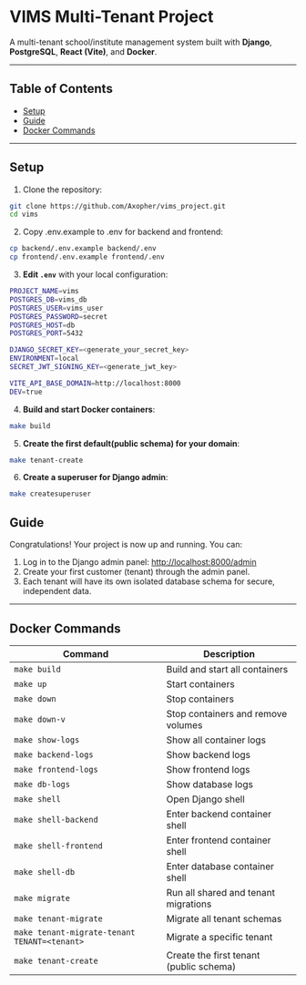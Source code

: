 # VIMS Multi-Tenant Project

A multi-tenant school/institute management system built with **Django**, **PostgreSQL**, **React (Vite)**, and **Docker**.

---

## Table of Contents

- [Setup](#setup)
- [Guide](#guide)
- [Docker Commands](#docker-commands)

---

## Setup

1. Clone the repository:

```bash
git clone https://github.com/Axopher/vims_project.git
cd vims
```

2. Copy .env.example to .env for backend and frontend:

```bash
cp backend/.env.example backend/.env
cp frontend/.env.example frontend/.env
```

3. **Edit `.env`** with your local configuration:

```bash
PROJECT_NAME=vims
POSTGRES_DB=vims_db
POSTGRES_USER=vims_user
POSTGRES_PASSWORD=secret
POSTGRES_HOST=db
POSTGRES_PORT=5432

DJANGO_SECRET_KEY=<generate_your_secret_key>
ENVIRONMENT=local
SECRET_JWT_SIGNING_KEY=<generate_jwt_key>

VITE_API_BASE_DOMAIN=http://localhost:8000
DEV=true
```

4. **Build and start Docker containers**:

```bash
make build
```

5. **Create the first default(public schema) for your domain**:

```bash
make tenant-create
```

6. **Create a superuser for Django admin**:

```bash
make createsuperuser
```

## Guide

Congratulations! Your project is now up and running. You can:

1. Log in to the Django admin panel: [http://localhost:8000/admin](http://localhost:8000/admin)
2. Create your first customer (tenant) through the admin panel.
3. Each tenant will have its own isolated database schema for secure, independent data.

---

## Docker Commands

| Command                                      | Description                             |
| -------------------------------------------- | --------------------------------------- |
| `make build`                                 | Build and start all containers          |
| `make up`                                    | Start containers                        |
| `make down`                                  | Stop containers                         |
| `make down-v`                                | Stop containers and remove volumes      |
| `make show-logs`                             | Show all container logs                 |
| `make backend-logs`                          | Show backend logs                       |
| `make frontend-logs`                         | Show frontend logs                      |
| `make db-logs`                               | Show database logs                      |
| `make shell`                                 | Open Django shell                       |
| `make shell-backend`                         | Enter backend container shell           |
| `make shell-frontend`                        | Enter frontend container shell          |
| `make shell-db`                              | Enter database container shell          |
| `make migrate`                               | Run all shared and tenant migrations    |
| `make tenant-migrate`                        | Migrate all tenant schemas              |
| `make tenant-migrate-tenant TENANT=<tenant>` | Migrate a specific tenant               |
| `make tenant-create`                         | Create the first tenant (public schema) |
